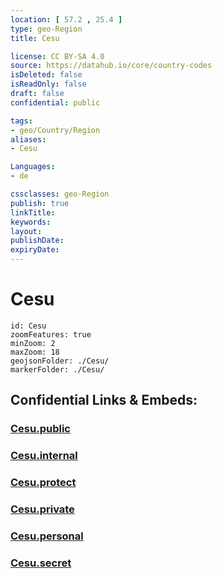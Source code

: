 ```yaml
---
location: [ 57.2 , 25.4 ] 
type: geo-Region
title: Cesu

license: CC BY-SA 4.0
source: https://datahub.io/core/country-codes
isDeleted: false
isReadOnly: false
draft: false
confidential: public

tags:
- geo/Country/Region
aliases:
- Cesu

Languages:
- de

cssclasses: geo-Region
publish: true
linkTitle: 
keywords: 
layout: 
publishDate: 
expiryDate: 
---
```


# Cesu

```leaflet
id: Cesu
zoomFeatures: true 
minZoom: 2 
maxZoom: 18
geojsonFolder: ./Cesu/
markerFolder: ./Cesu/
```


## Confidential Links & Embeds: 

### [Cesu.public](/_public/\Earth\Continent\Europe\Europe~North\Latvia\Regions~Latvia\Vidzeme\counties~VidzemeCesu.public.md) 

### [Cesu.internal](/_internal/\Earth\Continent\Europe\Europe~North\Latvia\Regions~Latvia\Vidzeme\counties~VidzemeCesu.internal.md) 

### [Cesu.protect](/_protect/\Earth\Continent\Europe\Europe~North\Latvia\Regions~Latvia\Vidzeme\counties~VidzemeCesu.protect.md) 

### [Cesu.private](/_private/\Earth\Continent\Europe\Europe~North\Latvia\Regions~Latvia\Vidzeme\counties~VidzemeCesu.private.md) 

### [Cesu.personal](/_personal/\Earth\Continent\Europe\Europe~North\Latvia\Regions~Latvia\Vidzeme\counties~VidzemeCesu.personal.md) 

### [Cesu.secret](/_secret/\Earth\Continent\Europe\Europe~North\Latvia\Regions~Latvia\Vidzeme\counties~VidzemeCesu.secret.md)

